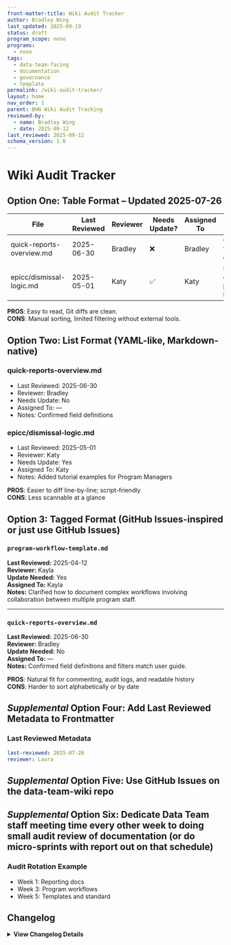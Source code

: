 ```yaml
---
front-matter-title: Wiki Audit Tracker
author: Bradley Wing
last_updated: 2025-09-19
status: draft
program_scope: none
programs:
  - none
tags:
  - data-team-facing
  - documentation
  - governance
  - template
permalink: /wiki-audit-tracker/
layout: home
nav_order: 1
parent: BHN Wiki Audit Tracking
reviewed-by:
  - name: Bradley Wing
  - date: 2025-09-12
last_reviewed: 2025-09-12
schema_version: 1.0
---
```


# Wiki Audit Tracker

## **Option One**: Table Format – Updated 2025-07-26

| File | Last Reviewed | Reviewer | Needs Update? | Assigned To | Notes |
|------|----------------|----------|----------------|-------------|-------|
| quick-reports-overview.md | 2025-06-30 | Bradley | ❌ | Bradley | Confirmed field definitions |
| epicc/dismissal-logic.md | 2025-05-01 | Katy | ✅ | Katy | Logic changed post-intake |

**PROS**: Easy to read, Git diffs are clean.  
**CONS**: Manual sorting, limited filtering without external tools.

## **Option Two**: List Format (YAML-like, Markdown-native)

### quick-reports-overview.md

- Last Reviewed: 2025-06-30
- Reviewer: Bradley
- Needs Update: No
- Assigned To: —
- Notes: Confirmed field definitions

### epicc/dismissal-logic.md

- Last Reviewed: 2025-05-01
- Reviewer: Katy
- Needs Update: Yes
- Assigned To: Katy
- Notes: Added tutorial examples for Program Managers

**PROS**: Easier to diff line-by-line; script-friendly  
**CONS**: Less scannable at a glance

## **Option 3**: Tagged Format (GitHub Issues-inspired or just use GitHub Issues)

### `program-workflow-template.md`

**Last Reviewed:** 2025-04-12  
**Reviewer:** Kayla  
**Update Needed:** Yes  
**Assigned To:** Kayla  
**Notes:** Clarified how to document complex workflows involving collaboration between multiple program staff.

---

### `quick-reports-overview.md`

**Last Reviewed:** 2025-06-30  
**Reviewer:** Bradley  
**Update Needed:** No  
**Assigned To:** —  
**Notes:** Confirmed field definitions and filters match user guide.

**PROS**: Natural fit for commenting, audit logs, and readable history  
**CONS**: Harder to sort alphabetically or by date

## _Supplemental_ **Option Four**: Add Last Reviewed Metadata to Frontmatter  

### Last Reviewed Metadata

```Yaml
last-reviewed: 2025-07-26
reviewer: Laura
```

## _Supplemental_ **Option Five**: Use GitHub Issues on the data-team-wiki repo

## _Supplemental_ **Option Six**: Dedicate Data Team staff meeting time every other week to doing small audit review of documentation (or do micro-sprints with report out on that schedule)

### Audit Rotation Example

- Week 1: Reporting docs
- Week 3: Program workflows
- Week 5: Templates and standard

## Changelog

<details markdown="1">
  <summary><strong>View Changelog Details</strong></summary>

### 2025

- **2025-10-04**: Adds collapsible `<details markdown="1"></details>` section to the changelog. Adds year subsection to better organize long changelog lists.
- **2025-09-23**: Adds `program_scope:` and `programs:` to frontmatter. Updates value of both to none.
- **2025-09-22**: Adds `nav_order:` and `parent:` fields to frontmatter. Adds `data-team-facing`, `governance`, and `template` tags to frontmatter. Changes `documentation-audit` tag to `documentation` as the former tag does not exist. Changes `status:` to `draft`.
- **2025-09-19**: Adds `layout:` field to frontmatter.
- **2025-09-16**: Adds frontmatter.
- **2025-07-28**: Adds Markdown file.

</details>
